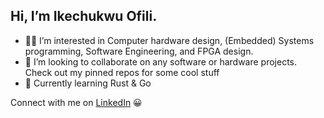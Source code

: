 ## Hi, I’m Ikechukwu Ofili.   

- 👨‍💻 I’m interested in Computer hardware design, (Embedded) Systems programming, Software Engineering, and FPGA design.  
- 🤝 I’m looking to collaborate on any software or hardware projects. Check out my pinned repos for some cool stuff
- 🌱 Currently learning Rust & Go
  
Connect with me on [LinkedIn](https://www.linkedin.com/in/ikechukwu-c-ofili) 😀
